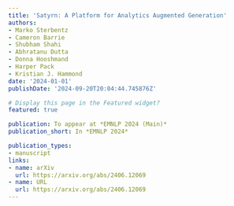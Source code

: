 ```yaml
---
title: 'Satyrn: A Platform for Analytics Augmented Generation'
authors:
- Marko Sterbentz
- Cameron Barrie
- Shubham Shahi
- Abhratanu Dutta
- Donna Hooshmand
- Harper Pack
- Kristian J. Hammond
date: '2024-01-01'
publishDate: '2024-09-20T20:04:44.745876Z'

# Display this page in the Featured widget?
featured: true

publication: To appear at *EMNLP 2024 (Main)*
publication_short: In *EMNLP 2024*

publication_types:
- manuscript
links:
- name: arXiv
  url: https://arxiv.org/abs/2406.12069
- name: URL
  url: https://arxiv.org/abs/2406.12069
---
```

